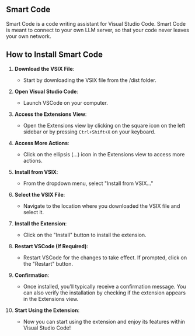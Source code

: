 ## Smart Code

Smart Code is a code writing assistant for Visual Studio Code. 
Smart Code is meant to connect to your own LLM server, so that your code never leaves your own network.

## How to Install Smart Code

1. **Download the VSIX File**:
   - Start by downloading the VSIX file from the /dist folder.

2. **Open Visual Studio Code**:
   - Launch VSCode on your computer.

3. **Access the Extensions View**:
   - Open the Extensions view by clicking on the square icon on the left sidebar or by pressing `Ctrl+Shift+X` on your keyboard.

4. **Access More Actions**:
   - Click on the ellipsis (...) icon in the Extensions view to access more actions.

5. **Install from VSIX**:
   - From the dropdown menu, select "Install from VSIX..."

6. **Select the VSIX File**:
   - Navigate to the location where you downloaded the VSIX file and select it.

7. **Install the Extension**:
   - Click on the "Install" button to install the extension.

8. **Restart VSCode (If Required)**:
   - Restart VSCode for the changes to take effect. If prompted, click on the "Restart" button.

9. **Confirmation**:
   - Once installed, you'll typically receive a confirmation message. You can also verify the installation by checking if the extension appears in the Extensions view.

10. **Start Using the Extension**:
    - Now you can start using the extension and enjoy its features within Visual Studio Code!

